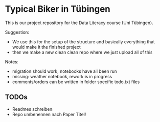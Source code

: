 
# Typical Biker in Tübingen

This is our project repository for the Data Literacy course (Uni Tübingen).


Suggestion:

- We use this for the setup of the structure and basically everything that would make it the finished project
- then we make a new clean clean repo where we just upload all of this

Notes:

- migration should work, notebooks have all been run
- missing: weather notebook, rework is in progress
- comments/orders can be written in folder specific todo.txt files

## TODOs
- Readmes schreiben
- Repo umbenennen nach Paper Titel!

